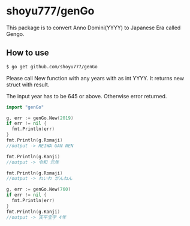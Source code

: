 # shoyu777/genGo
This package is to convert Anno Domini(YYYY) to Japanese Era called Gengo.

## How to use
```bash
$ go get github.com/shoyu777/genGo
```
Please call New function with any years with as int YYYY. It returns new struct with result.

The input year has to be 645 or above. Otherwise error returned.

```go
import "genGo"
```

```go
g, err := genGo.New(2019)
if err != nil {
  fmt.Println(err)
}
fmt.Println(g.Romaji)
//output -> REIWA GAN NEN

fmt.Println(g.Kanji)
//output -> 令和 元年

fmt.Println(g.Romaji)
//output -> れいわ がんねん

```

```go
g, err := genGo.New(760)
if err != nil {
  fmt.Println(err)
}
fmt.Println(g.Kanji)
//output -> 天平宝字 4年
```
